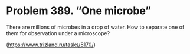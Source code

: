 # Problem 389. “One microbe”

There are millions of microbes in a drop of water. How to separate one of them for observation under a microscope?

(https://www.trizland.ru/tasks/5170/)